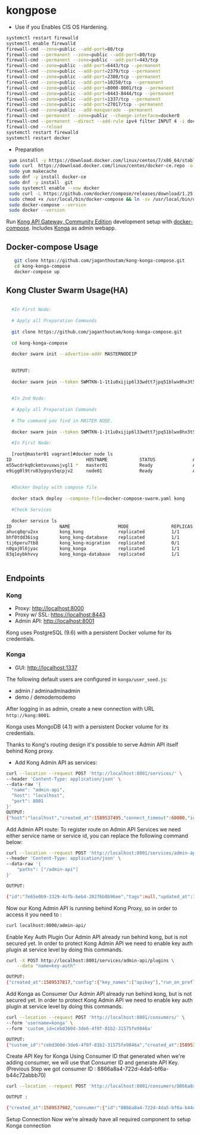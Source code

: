# kongpose

   * Use if you Enables CIS OS Hardening.
```bash
systemctl restart firewalld
systemctl enable firewalld
firewall-cmd --zone=public --add-port=80/tcp
firewall-cmd --permanent --zone=public --add-port=80/tcp
firewall-cmd --permanent --zone=public --add-port=443/tcp
firewall-cmd --zone=public --add-port=6443/tcp --permanent
firewall-cmd --zone=public --add-port=2379/tcp --permanent
firewall-cmd --zone=public --add-port=2380/tcp --permanent
firewall-cmd --zone=public --add-port=10250/tcp --permanent
firewall-cmd --zone=public --add-port=8000-8001/tcp --permanent
firewall-cmd --zone=public --add-port=8443-8444/tcp --permanent
firewall-cmd --zone=public --add-port=1337/tcp --permanent
firewall-cmd --zone=public --add-port=27017/tcp --permanent
firewall-cmd --zone=public --add-masquerade --permanent
firewall-cmd --permanent --zone=public --change-interface=docker0
firewall-cmd --permanent --direct --add-rule ipv4 filter INPUT 4 -i docker0 -j ACCEPT
firewall-cmd --reload
systemctl restart firewalld
systemctl restart docker
```


  * Preparation
  ```bash
   yum install -y https://download.docker.com/linux/centos/7/x86_64/stable/Packages/containerd.io-1.2.6-3.3.el7.x86_64.rpm
   sudo curl  https://download.docker.com/linux/centos/docker-ce.repo -o /etc/yum.repos.d/docker-ce.repo
   sudo yum makecache
   sudo dnf -y install docker-ce
   sudo dnf -y install  git
   sudo systemctl enable --now docker
   sudo curl -L https://github.com/docker/compose/releases/download/1.25.0/docker-compose-`uname -s`-`uname -m` -o /usr/local/bin/docker-compose
   sudo chmod +x /usr/local/bin/docker-compose && ln -sv /usr/local/bin/docker-compose /usr/bin/docker-compose
   sudo docker-compose --version
   sudo docker --version
  ```

Run [Kong API Gateway, Community Edition](https://konghq.com/kong-community-edition)
development setup with [docker-compose](https://docs.docker.com/compose).
Includes [Konga](https://github.com/pantsel/konga) as admin webapp.


## Docker-compose Usage

 ```bash
    git clone https://github.com/jaganthoutam/kong-konga-compose.git
    cd kong-konga-compose
    docker-compose up
  ```
  
## Kong Cluster Swarm Usage(HA)


  ```bash
    
    #In First Node:
    
    # Apply all Preparation Commands 
    
    git clone https://github.com/jaganthoutam/kong-konga-compose.git
    
    cd kong-konga-compose
    
    docker swarm init --advertise-addr MASTERNODEIP
    
    
    OUTPUT:
    
    docker swarm join --token SWMTKN-1-1t1u0xijip6l33wdtt7jpq51blwx0hx3t54088xa4bxjy3yx42-90lf5b4nyyw4stbvcqyrde9sf MASTERNODEIP:2377
    
    
    #In 2nd Node:
    
    # Apply all Preparation Commands 
    
    # The command you find in MASTER NODE.
    
    docker swarm join --token SWMTKN-1-1t1u0xijip6l33wdtt7jpq51blwx0hx3t54088xa4bxjy3yx42-90lf5b4nyyw4stbvcqyrde9sf MASTERNODEIP:2377
    
    #In First Node:
    
    [root@master01 vagrant]#docker node ls
ID                            HOSTNAME            STATUS              AVAILABILITY        MANAGER STATUS      ENGINE VERSION
m55wcdrkq0ckmtovuxwsjvgl1 *   master01            Ready               Active              Leader              19.03.8
e9igg0l9tru83ygoys5qcpjv2     node01              Ready               Active                                  19.03.8
    
    
    #Docker Deploy with compose file
    
    docker stack deploy --compose-file=docker-compose-swarm.yaml kong
    
    #Check Services
    
    docker service ls
ID                  NAME                  MODE                REPLICAS            IMAGE                             PORTS
ahucq8qru2xx        kong_kong             replicated          1/1                 kong:1.4.3                        *:8000-8001->8000-8001/tcp, *:8443->8443/tcp
bhf0tdd36isg        kong_kong-database    replicated          1/1                 postgres:9.6.11-alpine
tij6peru7tb8        kong_kong-migration   replicated          0/1                 kong:1.4.3
n0gaj0l6jyac        kong_konga            replicated          1/1                 pantsel/konga:latest              *:1337->1337/tcp
83q1eybkhvvy        kong_konga-database   replicated          1/1                 mongo:4.1.5                       *:27017->27017/tcp 
    
  ```


## Endpoints

### Kong

- Proxy: [http://localhost:8000](http://localhost:8000)
- Proxy w/ SSL: [https://localhost:8443](https://localhost:8443)
- Admin API: [http://localhost:8001](http://localhost:8001)

Kong uses PostgreSQL (9.6) with a persistent Docker volume for its credentials.

### Konga

- GUI: [http://localhost:1337](http://localhost:1337)

The following default users are configured in `konga/user_seed.js`:
- admin / adminadminadmin
- demo / demodemodemo

After logging in as admin, create a new connection with URL `http://kong:8001`.

Konga uses MongoDB (4.1) with a persistent Docker volume for its credentials.


Thanks to Kong's routing design it's possible to serve Admin API itself behind Kong proxy.

  * Add Kong Admin API as services:
  ```bash
  curl --location --request POST 'http://localhost:8001/services/' \
--header 'Content-Type: application/json' \
--data-raw '{
    "name": "admin-api",
    "host": "localhost",
    "port": 8001
}'
  OUTPUT:
  {"host":"localhost","created_at":1589537495,"connect_timeout":60000,"id":"ba833b38-f22f-44bc-9173-d4d78d45ca50","protocol":"http","name":"admin-api","read_timeout":60000,"port":8001,"path":null,"updated_at":1589537495,"retries":5,"write_timeout":60000,"tags":null,"client_certificate":null}
  ```

Add Admin API route: To register route on Admin API Services we need either service name or service id, you can replace the following command below:
```bash
curl --location --request POST 'http://localhost:8001/services/admin-api/routes' \
--header 'Content-Type: application/json' \
--data-raw '{
    "paths": ["/admin-api"]
}'

OUTPUT:

{"id":"7e65e0b9-3329-4cfb-beb4-20276b0b96ee","tags":null,"updated_at":1589537543,"destinations":null,"headers":null,"protocols":["http","https"],"created_at":1589537543,"snis":null,"service":{"id":"ba833b38-f22f-44bc-9173-d4d78d45ca50"},"name":null,"preserve_host":false,"regex_priority":0,"strip_path":true,"sources":null,"paths":["\/admin-api"],"https_redirect_status_code":426,"hosts":null,"methods":null}

```

Now our Kong Admin API is running behind Kong Proxy, so in order to access it you need to :
```bash
curl localhost:8000/admin-api/
```

Enable Key Auth Plugin
Our Admin API already run behind kong, but is not secured yet. In order to protect Kong Admin API we need to enable key auth plugin at service level by doing this commands.
```bash
curl -X POST http://localhost:8001/services/admin-api/plugins \
    --data "name=key-auth" 

OUTPUT:
{"created_at":1589537817,"config":{"key_names":["apikey"],"run_on_preflight":true,"anonymous":null,"hide_credentials":false,"key_in_body":false},"id":"a1ef37a3-9724-4077-b2c9-f28b2b47b70b","service":{"id":"ba833b38-f22f-44bc-9173-d4d78d45ca50"},"name":"key-auth","protocols":["grpc","grpcs","http","https"],"enabled":true,"run_on":"first","consumer":null,"route":null,"tags":null}

```

Add Konga as Consumer
Our Admin API already run behind kong, but is not secured yet. In order to protect Kong Admin API we need to enable key auth plugin at service level by doing this commands.
```bash
curl --location --request POST 'http://localhost:8001/consumers/' \
--form 'username=konga' \
--form 'custom_id=cebd360d-3de6-4f8f-81b2-31575fe9846a'

OUTPUT:
{"custom_id":"cebd360d-3de6-4f8f-81b2-31575fe9846a","created_at":1589537912,"id":"8866a8a4-722d-4da5-bf6a-b44c72abbb70","tags":null,"username":"konga"}
```

Create API Key for Konga
Using Consumer ID that generated when we're adding consumer, we will use that Consumer ID and generate API Key.  (Previous Step we got  consumer ID : 8866a8a4-722d-4da5-bf6a-b44c72abbb70)
```bash
curl --location --request POST 'http://localhost:8001/consumers/8866a8a4-722d-4da5-bf6a-b44c72abbb70/key-auth'

OUTPUT : 

{"created_at":1589537982,"consumer":{"id":"8866a8a4-722d-4da5-bf6a-b44c72abbb70"},"id":"b214c70c-4290-44e9-b283-ee5f05437349","tags":null,"ttl":null,"key":"4RB6Y5KPrW5nl0DQqx1da2n9YJdJflWJ"}

```


Setup Connection
Now we're already have all required component to setup Konga connection






